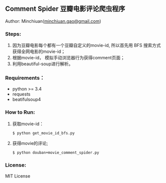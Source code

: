 ## Comment Spider 豆瓣电影评论爬虫程序

Author: Minchiuan(minchiuan.gao@gmail.com)

### Steps:

1. 因为豆瓣电影每个都有一个豆瓣自定义的movie-id, 所以首先用 BFS 搜索方式获得全网电影的movie-id；
2. 根据movie-id， 模拟手动浏览器行为获得comment页面；
3. 利用beautiful-soup进行解析。

### Requirements：

+ python >= 3.4
+ requests
+ beatifulsoup4


### How to Run:

1. 获取movie-id：

    ```bash
    $ python get_movie_id_bfs.py
    ```

2. 获得movie的评论;

    ```bash
    $ python douban+movie_comment_spider.py
    ```

### License:

MIT License

